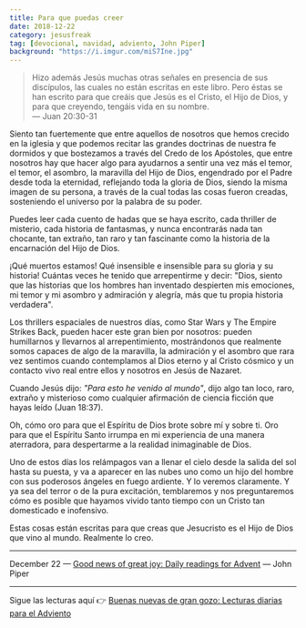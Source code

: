 ```yaml
---
title: Para que puedas creer
date: 2018-12-22
category: jesusfreak
tag: [devocional, navidad, adviento, John Piper]
background: "https://i.imgur.com/miS7Ine.jpg"
---
```


> Hizo además Jesús muchas otras señales en presencia de sus discípulos, las cuales no están escritas en este libro. Pero éstas se han escrito para que creáis que Jesús es el Cristo, el Hijo de Dios, y para que creyendo, tengáis vida en su nombre.<br>
> — Juan 20:30-31

Siento tan fuertemente que entre aquellos de nosotros que hemos crecido en la iglesia y que podemos recitar las grandes doctrinas de nuestra fe dormidos y que bostezamos a través del Credo de los Apóstoles, que entre nosotros hay que hacer algo para ayudarnos a sentir una vez más el temor, el temor, el asombro, la maravilla del Hijo de Dios, engendrado por el Padre desde toda la eternidad, reflejando toda la gloria de Dios, siendo la misma imagen de su persona, a través de la cual todas las cosas fueron creadas, sosteniendo el universo por la palabra de su poder.

Puedes leer cada cuento de hadas que se haya escrito, cada thriller de misterio, cada historia de fantasmas, y nunca encontrarás nada tan chocante, tan extraño, tan raro y tan fascinante como la historia de la encarnación del Hijo de Dios.

¡Qué muertos estamos! Qué insensible e insensible para su gloria y su historia! Cuántas veces he tenido que arrepentirme y decir: "Dios, siento que las historias que los hombres han inventado despierten mis emociones, mi temor y mi asombro y admiración y alegría, más que tu propia historia verdadera".

Los thrillers espaciales de nuestros días, como Star Wars y The Empire Strikes Back, pueden hacer este gran bien por nosotros: pueden humillarnos y llevarnos al arrepentimiento, mostrándonos que realmente somos capaces de algo de la maravilla, la admiración y el asombro que rara vez sentimos cuando contemplamos al Dios eterno y al Cristo cósmico y un contacto vivo real entre ellos y nosotros en Jesús de Nazaret.

Cuando Jesús dijo: _"Para esto he venido al mundo"_, dijo algo tan loco, raro, extraño y misterioso como cualquier afirmación de ciencia ficción que hayas leído (Juan 18:37).

Oh, cómo oro para que el Espíritu de Dios brote sobre mí y sobre ti. Oro para que el Espíritu Santo irrumpa en mi experiencia de una manera aterradora, para despertarme a la realidad inimaginable de Dios.

Uno de estos días los relámpagos van a llenar el cielo desde la salida del sol hasta su puesta, y va a aparecer en las nubes uno como un hijo del hombre con sus poderosos ángeles en fuego ardiente. Y lo veremos claramente. Y ya sea del terror o de la pura excitación, temblaremos y nos preguntaremos cómo es posible que hayamos vivido tanto tiempo con un Cristo tan domesticado e inofensivo.

Estas cosas están escritas para que creas que Jesucristo es el Hijo de Dios que vino al mundo. Realmente lo creo.

---

December 22 — [Good news of great joy: Daily readings for Advent](https://www.desiringgod.org/books/good-news-of-great-joy) — John Piper

---

Sigue las lecturas aquí 👉 [Buenas nuevas de gran gozo: Lecturas diarias para el Adviento](/jesusfreak/buenas-nuevas-de-gran-gozo-lecturas-diarias-para-adviento)